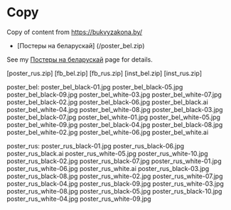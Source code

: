 # Copy 
Copy of content from https://bukvyzakona.by/

* [Постеры на беларускай] (/poster_bel.zip)

See my [Постеры на беларускай](/about/) page for details.   

[poster_rus.zip]
[fb_bel.zip]
[fb_rus.zip]
[inst_bel.zip]
[inst_rus.zip]


poster_bel:
poster_bel_black-01.jpg	poster_bel_black-05.jpg	poster_bel_black-09.jpg	poster_bel_white-03.jpg	poster_bel_white-07.jpg
poster_bel_black-02.jpg	poster_bel_black-06.jpg	poster_bel_black.ai	poster_bel_white-04.jpg	poster_bel_white-08.jpg
poster_bel_black-03.jpg	poster_bel_black-07.jpg	poster_bel_white-01.jpg	poster_bel_white-05.jpg	poster_bel_white-09.jpg
poster_bel_black-04.jpg	poster_bel_black-08.jpg	poster_bel_white-02.jpg	poster_bel_white-06.jpg	poster_bel_white.ai

poster_rus:
poster_rus_black-01.jpg	poster_rus_black-06.jpg	poster_rus_black.ai	poster_rus_white-05.jpg	poster_rus_white-10.jpg
poster_rus_black-02.jpg	poster_rus_black-07.jpg	poster_rus_white-01.jpg	poster_rus_white-06.jpg	poster_rus_white.ai
poster_rus_black-03.jpg	poster_rus_black-08.jpg	poster_rus_white-02.jpg	poster_rus_white-07.jpg
poster_rus_black-04.jpg	poster_rus_black-09.jpg	poster_rus_white-03.jpg	poster_rus_white-08.jpg
poster_rus_black-05.jpg	poster_rus_black-10.jpg	poster_rus_white-04.jpg	poster_rus_white-09.jpg
